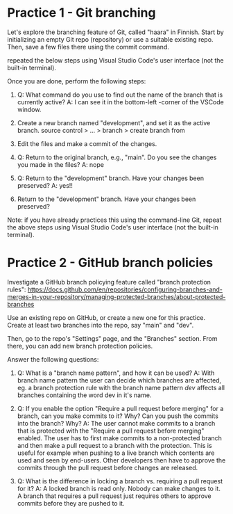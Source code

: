 # Practice 1 - Git branching
Let's explore the branching feature of Git, called "haara" in Finnish. Start by initializing an empty Git
repo (repository) or use a suitable existing repo. Then, save a few files there using the commit command.

repeated the below steps using Visual Studio Code's user interface (not the built-in terminal).

Once you are done, perform the following steps:

1.  Q: What command do you use to find out the name of the branch that is currently active?
    A: I can see it in the bottom-left -corner of the VSCode window.

2.  Create a new branch named "development", and set it as the active branch.
    source control > ... > branch > create branch from
    
3. Edit the files and make a commit of the changes.

4.  Q: Return to the original branch, e.g., "main". Do you see the changes you made in the files? 
    A: nope
    
5.  Q: Return to the "development" branch. Have your changes been preserved?
    A: yes!!

5. Return to the "development" branch. Have your changes been preserved?

Note: if you have already practices this using the command-line Git, repeat the above steps using Visual Studio Code's user interface (not the built-in terminal).

# Practice 2 - GitHub branch policies

Investigate a GitHub branch policying feature called "branch protection rules":
https://docs.github.com/en/repositories/configuring-branches-and-merges-in-your-repository/managing-protected-branches/about-protected-branches

Use an existing repo on GitHub, or create a new one for this practice. Create at least two branches into the repo, say "main" and "dev".

Then, go to the repo's "Settings" page, and the "Branches" section. From there, you can add new branch protection policies.

Answer the following questions:

1.  Q: What is a "branch name pattern", and how it can be used?
    A: With branch name pattern the user can decide which branches are affected, eg. a branch protection rule with the branch name pattern *dev* affects all branches containing the word dev in it's name.

2.  Q: If you enable the option "Require a pull request before merging" for a branch, can you make commits to it? Why? Can you push the commits into the branch? Why?
    A: The user cannot make commits to a branch that is protected with the "Require a pull request before merging" enabled. The user has to first make commits to a non-protected branch and then make a pull request to a branch with the protection. This is useful for example when pushing to a live branch which contents are used and seen by end-users. Other developers then have to approve the commits through the pull request before changes are released. 

3.  Q: What is the difference in locking a branch vs. requiring a pull request for it?
    A: A locked branch is read only. Nobody can make changes to it. A branch that requires a pull request just requires others to approve commits before they are pushed to it. 

